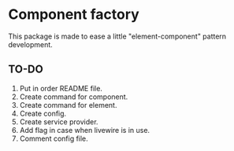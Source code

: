 # Component factory

This package is made to ease a little "element-component" pattern development.

## TO-DO

1. Put in order README file.
2. Create command for component.
3. Create command for element.
4. Create config.
5. Create service provider.
6. Add flag in case when livewire is in use.
7. Comment config file.
